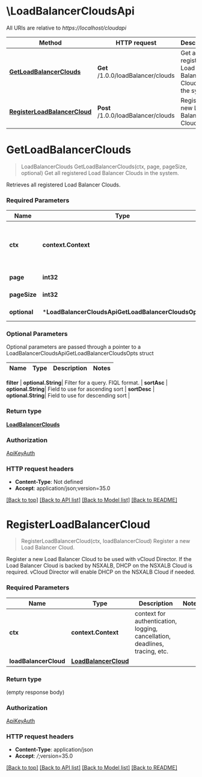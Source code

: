 # \LoadBalancerCloudsApi

All URIs are relative to *https://localhost/cloudapi*

Method | HTTP request | Description
------------- | ------------- | -------------
[**GetLoadBalancerClouds**](LoadBalancerCloudsApi.md#GetLoadBalancerClouds) | **Get** /1.0.0/loadBalancer/clouds | Get all registered Load Balancer Clouds in the system.
[**RegisterLoadBalancerCloud**](LoadBalancerCloudsApi.md#RegisterLoadBalancerCloud) | **Post** /1.0.0/loadBalancer/clouds | Register a new Load Balancer Cloud.


# **GetLoadBalancerClouds**
> LoadBalancerClouds GetLoadBalancerClouds(ctx, page, pageSize, optional)
Get all registered Load Balancer Clouds in the system.

Retrieves all registered Load Balancer Clouds. 

### Required Parameters

Name | Type | Description  | Notes
------------- | ------------- | ------------- | -------------
 **ctx** | **context.Context** | context for authentication, logging, cancellation, deadlines, tracing, etc.
  **page** | **int32**| Page to fetch, zero offset. | [default to 1]
  **pageSize** | **int32**| Results per page to fetch. | [default to 25]
 **optional** | ***LoadBalancerCloudsApiGetLoadBalancerCloudsOpts** | optional parameters | nil if no parameters

### Optional Parameters
Optional parameters are passed through a pointer to a LoadBalancerCloudsApiGetLoadBalancerCloudsOpts struct

Name | Type | Description  | Notes
------------- | ------------- | ------------- | -------------


 **filter** | **optional.String**| Filter for a query.  FIQL format. | 
 **sortAsc** | **optional.String**| Field to use for ascending sort | 
 **sortDesc** | **optional.String**| Field to use for descending sort | 

### Return type

[**LoadBalancerClouds**](LoadBalancerClouds.md)

### Authorization

[ApiKeyAuth](../README.md#ApiKeyAuth)

### HTTP request headers

 - **Content-Type**: Not defined
 - **Accept**: application/json;version=35.0

[[Back to top]](#) [[Back to API list]](../README.md#documentation-for-api-endpoints) [[Back to Model list]](../README.md#documentation-for-models) [[Back to README]](../README.md)

# **RegisterLoadBalancerCloud**
> RegisterLoadBalancerCloud(ctx, loadBalancerCloud)
Register a new Load Balancer Cloud.

Register a new Load Balancer Cloud to be used with vCloud Director. If the Load Balancer Cloud is backed by NSXALB, DHCP on the NSXALB Cloud is required. vCloud Director will enable DHCP on the NSXALB Cloud if needed. 

### Required Parameters

Name | Type | Description  | Notes
------------- | ------------- | ------------- | -------------
 **ctx** | **context.Context** | context for authentication, logging, cancellation, deadlines, tracing, etc.
  **loadBalancerCloud** | [**LoadBalancerCloud**](LoadBalancerCloud.md)|  | 

### Return type

 (empty response body)

### Authorization

[ApiKeyAuth](../README.md#ApiKeyAuth)

### HTTP request headers

 - **Content-Type**: application/json
 - **Accept**: *_/_*;version=35.0

[[Back to top]](#) [[Back to API list]](../README.md#documentation-for-api-endpoints) [[Back to Model list]](../README.md#documentation-for-models) [[Back to README]](../README.md)

